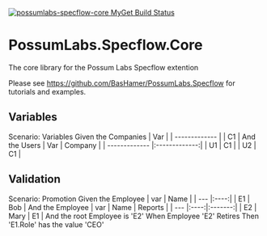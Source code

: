 [![possumlabs-specflow-core MyGet Build Status](https://www.myget.org/BuildSource/Badge/possumlabs-specflow-core?identifier=3f70eece-3656-4c04-83b0-7474590e0c0e)](https://www.myget.org/)

# PossumLabs.Specflow.Core
The core library for the Possum Labs Specflow extention

Please see https://github.com/BasHamer/PossumLabs.Specflow for tutorials and examples.

## Variables
Scenario: Variables
Given the Companies
| Var           |
| ------------- |
| C1            |
And the Users
| Var           | Company       |
| ------------- |:-------------:|
| U1            | C1            |
| U2            | C1            |


## Validation

Scenario: Promotion
Given the Employee
| var | Name | 
| --- |:----:|
| E1  | Bob  | 
And the Employee
| var | Name | Reports |
| --- |:----:|:-------:|
| E2  | Mary | E1      |
And the root Employee is 'E2'
When Employee 'E2' Retires
Then 'E1.Role' has the value 'CEO'
